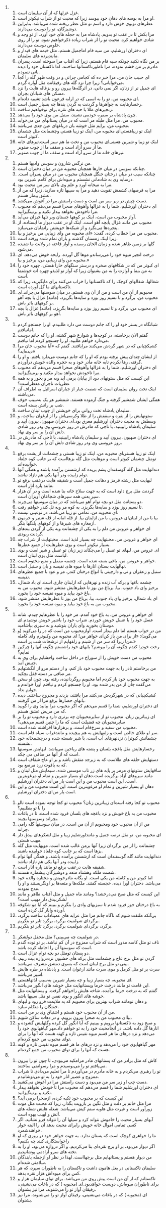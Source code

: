 <ol>
  <li>
    <ol>
      <li>غزل غزلها که از آن سلیمان است.</li>
      <li>او مرا به بوسه های دهان خود ببوسد زیرا که محبت تو از شراب نیکوتر است.</li>
      <li>عطرهای توبوی خوش دارد و اسم تو مثل عطر ریخته شده می‌باشد. بنابراین دوشیزگان، تو را دوست می‌دارند.</li>
      <li>مرا بکش تا در عقب تو بدویم. پادشاه مرا به حجله های خود آورد. از تو وجد و شادی خواهیم کرد. محبت تو را از شراب زیاده ذکرخواهیم نمود. تو را از روی خلوص دوست می‌دارند.</li>
      <li>‌ای دختران اورشلیم، من سیه فام اماجمیل هستم، مثل خیمه های قیدار و مانندپرده های سلیمان.</li>
      <li>بر من نگاه نکنید چونکه سیه فام هستم، زیرا که آفتاب مرا سوخته است. پسران مادرم بر من خشم نموده، مرا ناطورتاکستانها ساختند، اما تاکستان خود را دیده بانی ننمودم.</li>
      <li>‌ای حبیب جان من، مرا خبر ده که کجامی چرانی و در وقت ظهر گله را کجا می‌خوابانی؟ زیرا چرا نزد گله های رفیقانت مثل آواره گردم.</li>
      <li>‌ای جمیل تر از زنان، اگر نمی دانی، در اثرگله‌ها بیرون رو و بزغاله هایت را نزد مسکن های شبانان بچران.</li>
      <li>‌ای محبوبه من، تو را به اسبی که در ارابه فرعون باشد تشبیه داده‌ام.</li>
      <li>رخسارهایت به جواهرها و گردنت به گردن بندها چه بسیار جمیل است.</li>
      <li>زنجیرهای طلا با حبه های نقره برای توخواهیم ساخت.</li>
      <li>چون پادشاه بر سفره خودمی نشیند، سنبل من بوی خود را می‌دهد.</li>
      <li>محبوب من، مرا مثل طبله مر است که در میان پستانهای من می‌خوابد.</li>
      <li>محبوب من، برایم مثل خوشه بان درباغهای عین جدی می‌باشد.</li>
      <li>اینک تو زیباهستی‌ای محبوبه من، اینک تو زیبا هستی وچشمانت مثل چشمان کبوتر است.</li>
      <li>اینک تو زیبا و شیرین هستی‌ای محبوب من و تخت ما هم سبز است.تیرهای خانه ما از سرو آزاد است و سقف ما از چوب صنوبر.</li>
      <li>تیرهای خانه ما از سرو آزاد است و سقف ما از چوب صنوبر.</li>
    </ol>
  </li>
  <li>
    <ol>
      <li>من نرگس شارون و سوسن وادیها هستم.</li>
      <li>چنانکه سوسن در میان خارها همچنان محبوبه من در میان دختران است.</li>
      <li>چنانکه سیب در میان درختان جنگل همچنان محبوب من در میان پسران است. درسایه وی به شادمانی نشستم و میوه‌اش برای کامم شیرین بود.</li>
      <li>مرا به میخانه آورد و علم وی بالای سر من محبت بود.</li>
      <li>مرا به قرصهای کشمش تقویت دهید و مرا به سیبها تازه سازید، زیرا که من از عشق بیمار هستم.</li>
      <li>دست چپش در زیر سر من است و دست راستش مرا در آغوش می‌کشد.</li>
      <li>‌ای دختران اورشلیم، شما را به غزالها وآهوهای صحرا قسم می‌دهم که محبوب مرا تاخودش نخواهد بیدار نکنید و برنینگیزانید.</li>
      <li>آواز محبوب من است، اینک بر کوهها جستان وبر تلها خیزان می‌آید.</li>
      <li>محبوب من مانند غزال یابچه آهو است. اینک او در عقب دیوار ما ایستاده، از پنجره‌ها می‌نگرد و از شبکه‌ها خویشتن رانمایان می‌سازد.</li>
      <li>محبوب من مرا خطاب کرده، گفت: «ای محبوبه من و‌ای زیبایی من برخیز و بیا.</li>
      <li>زیرا اینک زمستان گذشته و باران تمام شده ورفته است.</li>
      <li>گلها بر زمین ظاهر شده و زمان الحان رسیده و آواز فاخته در ولایت ما شنیده می‌شود.</li>
      <li>درخت انجیر میوه خود را می‌رساندو موها گل آورده، رایحه خوش می‌دهد. ای محبوبه من و‌ای زیبایی من، برخیز و بیا.»</li>
      <li>‌ای کبوتر من که در شکافهای صخره و درستر سنگهای خارا هستی، چهره خود را به من بنما و آوازت را به من بشنوان زیرا که آواز تو لذیذو چهره ات خوشنما است.</li>
      <li>شغالها، شغالهای کوچک را که تاکستانها را خراب می‌کنند برای مابگیرید، زیرا که تاکستانهای ما گل آورده است.</li>
      <li>محبوبم از آن من است و من از آن وی هستم. در میان سوسنها می‌چراند.‌ای محبوب من، برگرد و تا نسیم روز بوزد و سایه‌ها بگریزد، (مانند) غزال یا بچه آهو بر کوههای باتر باش.</li>
      <li>‌ای محبوب من، برگرد و تا نسیم روز بوزد و سایه‌ها بگریزد، (مانند) غزال یا بچه آهو بر کوههای باتر باش.</li>
    </ol>
  </li>
  <li>
    <ol>
      <li>شبانگاه در بستر خود او را که جانم دوست می دارد طلبیدم. او را جستجو کردم امانیافتم.</li>
      <li>گفتم الان برخاسته، در کوچه‌ها و شوارع شهر گشته، او را که جانم دوست می‌دارد خواهم طلبید. او را جستجو کردم اما نیافتم.</li>
      <li>کشیکچیانی که در شهر گردش می‌کنند مرایافتند. گفتم که «آیا محبوب جان مرا دیده‌اید؟»</li>
      <li>از ایشان چندان پیش نرفته بودم که او را که جانم دوست می‌دارد یافتم. و او را گرفته، رها نکردم تابه خانه مادر خود و به حجره والده خویش درآوردم.</li>
      <li>‌ای دختران اورشلیم، شما را به غزالها وآهوهای صحرا قسم می‌دهم که محبوب مرا تاخودش نخواهد بیدار مکنید و برمینگیزانید.</li>
      <li>این کیست که مثل ستونهای دود از بیابان برمی آید وبه مر و بخور و به همه عطریات تاجران معطراست؟</li>
      <li>اینک تخت روان سلیمان است که شصت جبار از جباران اسرائیل به اطراف آن می‌باشند.</li>
      <li>همگی ایشان شمشیر گرفته و جنگ آزموده هستند. شمشیر هر یک به‌سبب خوف شب بر رانش بسته است.</li>
      <li>سلیمان پادشاه تخت روانی برای خویشتن از چوب لبنان ساخت.</li>
      <li>ستونهایش را از نقره و سقفش را از طلا وکرسی‌اش را از ارغوان ساخت، و وسطش به محبت دختران اورشلیم معرق بود.‌ای دختران صهیون، بیرون آیید و سلیمان پادشاه راببینید، با تاجی که مادرش در روز عروسی وی ودر روز شادی دلش آن را بر سر وی نهاد.</li>
      <li>‌ای دختران صهیون، بیرون آیید و سلیمان پادشاه راببینید، با تاجی که مادرش در روز عروسی وی ودر روز شادی دلش آن را بر سر وی نهاد.</li>
    </ol>
  </li>
  <li>
    <ol>
      <li>اینک تو زیبا هستی‌ای محبوبه من، اینک تو زیبا هستی و چشمانت از پشت برقع تومثل چشمان کبوتر است و موهایت مثل گله بزهااست که بر جانب کوه جلعاد خوابیده‌اند.</li>
      <li>دندانهایت مثل گله گوسفندان پشم بریده که ازشستن برآمده باشند و همگی آنها توام زاییده ودر آنها یکی هم نازاد نباشد.</li>
      <li>لبهایت مثل رشته قرمز و دهانت جمیل است و شقیقه هایت درعقب برقع تو مانند پاره انار است.</li>
      <li>گردنت مثل برج داود است که به جهت سلاح خانه بنا شده است و در آن هزار سپر یعنی همه سپرهای شجاعان آویزان است.</li>
      <li>دو پستانت مثل دو بچه توام آهو می‌باشد که در میان سوسنها می‌چرند،</li>
      <li>تا نسیم روز بوزد و سایه‌ها بگریزد. به کوه مر وبه تل کندر خواهم رفت.</li>
      <li>‌ای محبوبه من، تمامی تو زیبا می‌باشد. در توعیبی نیست.</li>
      <li>بیا با من از لبنان‌ای عروس، با من ازلبنان بیا. از قله امانه از قله شنیر و حرمون ازمغاره های شیرها و از کوههای پلنگها بنگر.</li>
      <li>‌ای خواهر و عروس من دلم را به یکی از چشمانت وبه یکی از گردن بندهای گردنت ربودی.</li>
      <li>‌ای خواهر و عروس من، محبتهایت چه بسیار لذیذ است. محبتهایت از شراب چه بسیار نیکوتر است و بوی عطرهایت از جمیع عطرها.</li>
      <li>‌ای عروس من، لبهای تو عسل را می‌چکاند زیر زبان تو عسل و شیر است و بوی لباست مثل بوی لبنان است.</li>
      <li>خواهر و عروس من، باغی بسته شده است. چشمه مقفل و منبع مختوم است.</li>
      <li>نهالهایت بستان انارها با میوه های نفیسه و بان و سنبل است.</li>
      <li>سنبل و زعفران و نی و دارچینی با انواع درختان کندر، مر و عود با جمیع عطرهای نفیسه.</li>
      <li>چشمه باغها و برکه آب زنده و نهرهایی که ازلبنان جاری است.‌ای باد شمال، برخیز و‌ای باد جنوب، بیا. برباغ من بوز تا عطرهایش منتشر شود. محبوب من به باغ خود بیاید و میوه نفیسه خود را بخورد.</li>
      <li>‌ای باد شمال، برخیز و‌ای باد جنوب، بیا. برباغ من بوز تا عطرهایش منتشر شود. محبوب من به باغ خود بیاید و میوه نفیسه خود را بخورد.</li>
    </ol>
  </li>
  <li>
    <ol>
      <li>ای خواهر و عروس من، به باغ خود آمدم. مر خود را با عطرهایم چیدم. شانه عسل خود را با عسل خویش خوردم. شراب خود را باشیر خویش نوشیدم.ای دوستان بخورید و‌ای یاران بنوشید و به سیری بیاشامید.</li>
      <li>من در خواب هستم اما دلم بیدار است. آوازمحبوب من است که در را می‌کوبد (و می‌گوید): «از برای من باز کن‌ای خواهر من! ای محبوبه من وکبوترم و‌ای کامله من! زیرا که سر من از شبنم و زلفهایم از ترشحات شب پر است.»</li>
      <li>رخت خودرا کندم چگونه آن را بپوشم؟ پایهای خود راشستم چگونه آنها را چرکین نمایم؟</li>
      <li>محبوب من دست خویش را از سوراخ در داخل ساخت واحشایم برای وی به جنبش آمد.</li>
      <li>من برخاستم تادر را به جهت محبوب خود باز کنم، و از دستم مرو از انگشتهایم مر صافی بر دسته قفل بچکید.</li>
      <li>به جهت محبوب خود باز کردم اما محبوبم روگردانیده، رفته بود. چون او سخن می‌گفت جان از من بدر شده بود. او را جستجو کردم و نیافتم اورا خواندم و جوابم نداد.</li>
      <li>کشیکچیانی که در شهرگردش می‌کنند مرا یافتند، بزدند و مجروح ساختند. دیده بانهای حصارها برقع مرا از من گرفتند.</li>
      <li>‌ای دختران اورشلیم، شما را قسم می‌دهم که اگر محبوب مرا بیابید وی را گویید که من مریض عشق هستم.</li>
      <li>‌ای زیباترین زنان، محبوب تو از سایرمحبوبان چه برتری دارد و محبوب تو را بر سایرمحبوبان چه فضیلت است که ما را چنین قسم می‌دهی؟</li>
      <li>محبوب من سفید و سرخ‌فام است، و برهزارها افراشته شده است.</li>
      <li>سر او طلای خالص است و زلفهایش به هم پیچیده و مانندغراب سیاه فام است.</li>
      <li>چشمانش کبوتران نزدنهرهای آب است، با شیر شسته شده و درچشمخانه خود نشسته.</li>
      <li>رخسارهایش مثل باغچه بلسان و پشته های ریاحین می‌باشد. لبهایش سوسنها است که از آنها مر صافی می چکد.</li>
      <li>دستهایش حلقه های طلاست که به زبرجد منقش باشد و بر او عاج شفاف است که به یاقوت زرد مرصع بود.</li>
      <li>ساقهایش ستونهای مرمر بر پایه های زر ناب موسس شده، سیمایش مثل لبنان و مانند سروهای آزاد برگزیده است.دهان او بسیار شیرین و تمام او مرغوبترین است. این است محبوب من و این است یار من‌ای دختران اورشلیم.</li>
      <li>دهان او بسیار شیرین و تمام او مرغوبترین است. این است محبوب من و این است یار من‌ای دختران اورشلیم.</li>
    </ol>
  </li>
  <li>
    <ol>
      <li>محبوب تو کجا رفته است‌ای زیباترین زنان؟ محبوب تو کجا توجه نموده است تااو را با تو بطلبیم؟</li>
      <li>محبوب من به باغ خویش و نزد باغچه های بلسان فرود شده است، تا در باغات بچراند وسوسنها بچیند.</li>
      <li>من از آن محبوب خود ومحبوبم از آن من است. در میان سوسنها گله رامی چراند.</li>
      <li>‌ای محبوبه من، تو مثل ترصه جمیل و ماننداورشلیم زیبا و مثل لشکرهای بیدق دار مهیب هستی.</li>
      <li>چشمانت را از من برگردان زیرا آنها برمن غالب شده است. مویهایت مثل گله بزها است که بر جانب کوه جلعاد خوابیده باشند.</li>
      <li>دندانهایت مانند گله گوسفندان است که ازشستن برآمده باشند. و همگی آنها توام زاییده ودر آنها یکی هم نازاد نباشد.</li>
      <li>شقیقه هایت درعقب برقع تو مانند پاره انار است.</li>
      <li>شصت ملکه وهشتاد متعه و دوشیزگان بیشماره هستند.</li>
      <li>اما کبوتر من و کامله من یکی است. او یگانه مادرخویش و مختاره والده خود می‌باشد. دختران اورا دیده، خجسته گفتند. ملکه‌ها و متعه‌ها بر اونگریستند و او را مدح نمودند.</li>
      <li>این کیست که مثل صبح می‌درخشد؟ ومانند ماه جمیل و مثل آفتاب طاهر و مانند لشکربیدق دار مهیب است؟</li>
      <li>به باغ درختان جوز فرود شدم تا سبزیهای وادی را بنگرم و ببینم که آیا مو شکوفه آورده وانار گل کرده است.</li>
      <li>بی‌آنکه ملتفت شوم که ناگاه جانم مرا مثل عرابه های عمیناداب ساخت.برگرد، برگرد‌ای شولمیت برگرد، برگرد تابر تو بنگریم.</li>
      <li>برگرد، برگرد‌ای شولمیت برگرد، برگرد تابر تو بنگریم.</li>
    </ol>
  </li>
  <li>
    <ol>
      <li>در شولمیت چه می‌بینی؟ مثل محفل دولشکر.</li>
      <li>ناف تو مثل کاسه مدور است که شراب ممزوج در آن کم نباشد. بر تو توده گندم است که سوسنها آن را احاطه کرده باشد.</li>
      <li>دو پستان تومثل دو بچه توام غزال است.</li>
      <li>گردن تو مثل برج عاج و چشمانت مثل برکه های حشبون نزددروازه بیت ربیم. بینی تو مثل برج لبنان است که بسوی دمشق مشرف می‌باشد.</li>
      <li>سرت بر تو مثل کرمل و موی سرت مانند ارغوان است. و پادشاه در طره هایش اسیر می‌باشد.</li>
      <li>‌ای محبوبه، چه بسیار زیبا و چه بسیار شیرین به‌سبب لذتهاهستی.</li>
      <li>این قامت تو مانند درخت خرما وپستانهایت مثل خوشه های انگور می‌باشد.</li>
      <li>گفتم که به درخت خرما برآمده، شاخه هایش راخواهم گرفت. و پستانهایت مثل خوشه های انگور و بوی نفس تو مثل سیبها باشد.</li>
      <li>و دهان تومانند شراب بهترین برای محبوبم که به ملایمت فرو رود و لبهای خفتگان را متکلم سازد.</li>
      <li>من از آن محبوب خود هستم و اشتیاق وی بر من است.</li>
      <li>بیا‌ای محبوب من به صحرا بیرون برویم، و در دهات ساکن شویم.</li>
      <li>و صبح زود به تاکستانها برویم و ببینیم که آیا انگور گل کرده وگلهایش گشوده و انارها گل داده باشد. در آنجامحبت خود را به تو خواهم داد.مهر گیاههابوی خود را می‌دهد و نزد درهای ما هر قسم میوه نفیس تازه و کهنه هست که آنها را برای تو‌ای محبوب من جمع کرده‌ام.</li>
      <li>مهر گیاههابوی خود را می‌دهد و نزد درهای ما هر قسم میوه نفیس تازه و کهنه هست که آنها را برای تو‌ای محبوب من جمع کرده‌ام.</li>
    </ol>
  </li>
  <li>
    <ol>
      <li>کاش که مثل برادر من که پستانهای مادر مرامکید می‌بودی، تا چون تو را بیرون می‌یافتم تو را می‌بوسیدم و مرا رسوانمی ساختند.</li>
      <li>تو را رهبری می‌کردم و به خانه مادرم در می‌آوردم تا مرا تعلیم می‌دادی تا شراب ممزوج و عصیر انار خود را به تو می‌نوشانیدم.</li>
      <li>دست چپ او زیر سر من می‌بود و دست راستش مرا در آغوش می‌کشید.</li>
      <li>‌ای دختران اورشلیم شما را قسم می‌دهم که محبوب مرا تا خودش نخواهد بیدار نکنید و برنینگیزانید.</li>
      <li>این کیست که بر محبوب خود تکیه کرده، ازصحرا برمی آید؟</li>
      <li>مرا مثل خاتم بر دلت و مثل نگین بر بازویت بگذار، زیرا که محبت مثل موت زورآور است و غیرت مثل هاویه ستم کیش می‌باشد. شعله هایش شعله های آتش و لهیب یهوه است.</li>
      <li>آبهای بسیار محبت را خاموش نتواند کرد و سیلها آن را نتواند فرو نشانید. اگر کسی تمامی اموال خانه خویش رابرای محبت بدهد آن را البته خوار خواهندشمرد.</li>
      <li>ما را خواهری کوچک است که پستان ندارد. به جهت خواهر خود در روزی که او راخواستگاری کنند چه بکنیم؟</li>
      <li>اگر دیوار می‌بود، بر او برج نقره‌ای بنا می‌کردیم. و اگر دروازه می‌بود، او را به تخته های سرو آزادمی پوشانیدیم.</li>
      <li>من دیوار هستم و پستانهایم مثل برجهااست. لهذا در نظر او از‌جمله یابندگان سلامتی شده‌ام.</li>
      <li>سلیمان تاکستانی در بعل هامون داشت و تاکستان را به ناطوران سپرد، که هر کس برای میوه‌اش هزار نقره بدهد.</li>
      <li>تاکستانم که از آن من است پیش روی من می‌باشد. برای تو‌ای سلیمان هزار و برای ناطوران میوه‌اش، دویست خواهدبود.‌ای (محبوبه ) که در باغات می‌نشینی، رفیقان آواز تو را می‌شنوند، مرا نیز بشنوان.</li>
      <li>‌ای (محبوبه ) که در باغات می‌نشینی، رفیقان آواز تو را می‌شنوند، مرا نیز بشنوان.</li>
    </ol>
  </li>
</ol>